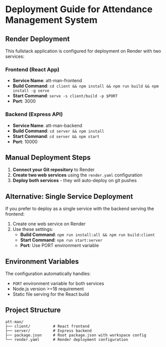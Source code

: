 # Deployment Guide for Attendance Management System

## Render Deployment

This fullstack application is configured for deployment on Render with two services:

### Frontend (React App)
- **Service Name**: att-man-frontend
- **Build Command**: `cd client && npm install && npm run build && npm install -g serve`
- **Start Command**: `serve -s client/build -p $PORT`
- **Port**: 3000

### Backend (Express API)
- **Service Name**: att-man-backend
- **Build Command**: `cd server && npm install`
- **Start Command**: `cd server && npm start`
- **Port**: 10000

## Manual Deployment Steps

1. **Connect your Git repository** to Render
2. **Create two web services** using the `render.yaml` configuration
3. **Deploy both services** - they will auto-deploy on git pushes

## Alternative: Single Service Deployment

If you prefer to deploy as a single service with the backend serving the frontend:

1. Create one web service on Render
2. Use these settings:
   - **Build Command**: `npm run install:all && npm run build:client`
   - **Start Command**: `npm run start:server`
   - **Port**: Use PORT environment variable

## Environment Variables

The configuration automatically handles:
- `PORT` environment variable for both services
- Node.js version >=18 requirement
- Static file serving for the React build

## Project Structure
```
att-man/
├── client/          # React frontend
├── server/          # Express backend
├── package.json     # Root package.json with workspace config
└── render.yaml      # Render deployment configuration
```